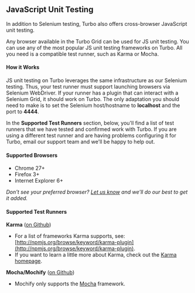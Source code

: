 ## JavaScript Unit Testing

In addition to Selenium testing, Turbo also offers cross-browser JavaScript unit testing. 

Any browser available in the Turbo Grid can be used for JS unit testing. You can use any of the most popular JS unit testing frameworks on Turbo. All you need is a compatible test runner, such as Karma or Mocha. 

#### How it Works

JS unit testing on Turbo leverages the same infrastructure as our Selenium testing. Thus, your test runner must support launching browsers via Selenium WebDriver. If your runner has a plugin that can interact with a Selenium Grid, it should work on Turbo. The only adaptation you should need to make is to set the Selenium host/hostname to **localhost** and the port to **4444**.

In the **Supported Test Runners** section, below, you'll find a list of test runners that we have tested and confirmed work with Turbo. If you are using a different test runner and are having problems configuring it for Turbo, email our support team and we'll be happy to help out.

#### Supported Browsers

- Chrome 27+ 
- Firefox 3+
- Internet Explorer 6+

*Don't see your preferred browser? [Let us know](mailto:support@turbo.net) and we'll do our best to get it added.*

#### Supported Test Runners

**Karma** ([on Github](http://github.com/karma-runner/karma))

- For a list of frameworks Karma supports, see: [http://npmjs.org/browse/keyword/karma-plugin](http://npmjs.org/browse/keyword/karma-plugin). 
- If you want to learn a little more about Karma, check out the [Karma homepage](http://karma-runner.github.io/0.12/index.html). 

**Mocha/Mochify** ([on Github](http://github.com/mantoni/mochify.js))

- Mochify only supports the [Mocha](http://visionmedia.github.io/mocha/) framework. 
